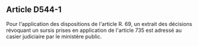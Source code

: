 Article D544-1
----
Pour l'application des dispositions de l'article R. 69, un extrait des décisions
révoquant un sursis prises en application de l'article 735 est adressé au casier
judiciaire par le ministère public.
